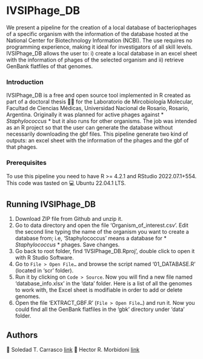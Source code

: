 # IVSIPhage_DB

We present a pipeline for the creation of a local database of bacteriophages of a specific organism with the information of the database hosted at the National Center for Biotechnology Information (NCBI).  The use requires no programming experience, making it ideal for investigators of all skill levels. IVSIPhage_DB allows the user to: i) create a local database in an excel sheet with the information of phages of the selected organism and ii) retrieve GenBank flatfiles of that genomes. 

### Introduction

IVSIPhage_DB is a free and open source tool implemented in R created as part of a doctoral thesis :scientist: for the Laboratorio de Mircobiología Molecular, Facultad de Ciencias Médicas, Universidad Nacional de Rosario, Rosario, Argentina. Originally it was planned for active phages against * *Staphylococcus* * but it also runs for other organisms. The job was intended as an R project so that the user can generate the database without necessarily downloading the gbf files.
This pipeline generate two kind of outputs: an excel sheet with the information of the phages and the gbf of that phages. 

### Prerequisites

To use this pipeline you need to have R >= 4.2.1 and RStudio 2022.07.1+554. This code was tasted on :computer: Ubuntu 22.04.1 LTS.

## Running IVSIPhage_DB 
1. Download ZIP file from Github and unzip it. 
2. Go to data directory and open the file ‘Organism_of_interest.csv’. Edit the second line typing the name of the organism you want to create a database from; i.e,  ‘Staphylococcus’ means a database for * *Staphylococcus* * phages. Save changes.
3. Go back to root folder, find ‘IVSIPhage_DB.Rproj’, double click to open it with R Studio Software.
4. Go to `File > Open File…` and browse the script named ‘01_DATABASE.R’ (located in ‘scr’ folder).
5.  Run it by clicking on `Code > Source`. Now you will find a new file named ‘database_info.xlsx’ in the ‘data’ folder. Here is a list of all the genomes to work with, the Excel sheet is modifiable in order to add or delete genomes.
6. Open the file ‘EXTRACT_GBF.R’ (`File > Open File…`) and run it. Now you could find all the GenBank flatfiles in the ‘gbk’ directory under ‘data’ folder.

## Authors

🧬 Soledad T. Carrasco [link](https://www.researchgate.net/profile/Soledad-Carrasco)
🧬 Hector R. Morbidoni [link](https://www.researchgate.net/profile/Hector-Morbidoni)
